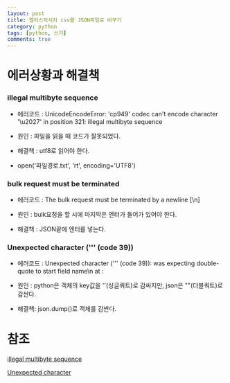 ```yaml
---
layout: post
title: 엘라스틱서치 csv를 JSON파일로 바꾸기
category: python
tags: [python, 쓰기]
comments: true
---
```



# 에러상황과 해결책

### illegal multibyte sequence

- 에러코드 : UnicodeEncodeError: 'cp949' codec can't encode character '\u2027' in position 321: illegal multibyte sequence

- 원인 : 파일을 읽을 때 코드가 잘못되었다.

- 해결책 : utf8로 읽어야 한다.

- open('파일경로.txt', 'rt', encoding='UTF8')

### bulk request must be terminated

- 에러코드 : The bulk request must be terminated by a newline [\\n]

- 원인 : bulk요청을 할 시에 마지막은 엔터가 들어가 있어야 한다.

- 해결책 : JSON끝에 엔터를 넣는다.

###  Unexpected character (''' (code 39))

- 에러코드 : Unexpected character (''' (code 39)): was expecting double-quote to start field name\n at : 

- 원인 : python은 객체의 key값을 ''(싱글쿼트)로 감싸지만, json은 ""(더블쿼트)로 감싼다.

- 해결책: json.dump()로 객체를 감싼다.


# 참조

[illegal multibyte sequence](https://airpage.org/xe/language_data/20205)

[Unexpected character]((https://stackoverflow.com/questions/18283725/how-to-create-a-python-dictionary-with-double-quotes-as-default-quote-format/18283909))

